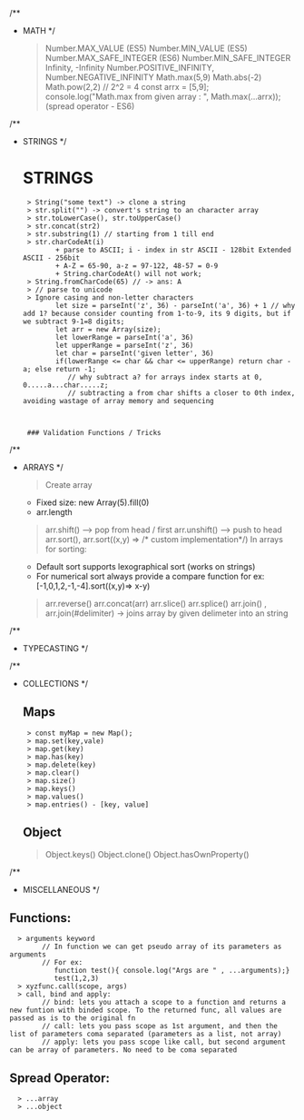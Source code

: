 /**
 * MATH
 */
    > Number.MAX_VALUE (ES5)
    > Number.MIN_VALUE (ES5)
    > Number.MAX_SAFE_INTEGER (ES6)
    > Number.MIN_SAFE_INTEGER
    > Infinity, -Infinity
    > Number.POSITIVE_INFINITY, Number.NEGATIVE_INFINITY
    > Math.max(5,9)
    > Math.abs(-2)
    > Math.pow(2,2) // 2^2 = 4
    > const arrx = [5,9];
        console.log("Math.max from given array : ", Math.max(...arrx)); (spread operator - ES6)

/**
 * STRINGS
 */

    # STRINGS
        > String("some text") -> clone a string
        > str.split("") -> convert's string to an character array
        > str.toLowerCase(), str.toUpperCase()
        > str.concat(str2)
        > str.substring(1) // starting from 1 till end
        > str.charCodeAt(i) 
               + parse to ASCII; i - index in str ASCII - 128bit Extended ASCII - 256bit
               + A-Z = 65-90, a-z = 97-122, 48-57 = 0-9
               + String.charCodeAt() will not work;
        > String.fromCharCode(65) // -> ans: A
        > // parse to unicode
        > Ignore casing and non-letter characters
               let size = parseInt('z', 36) - parseInt('a', 36) + 1 // why add 1? because consider counting from 1-to-9, its 9 digits, but if we subtract 9-1=8 digits;
               let arr = new Array(size);
               let lowerRange = parseInt('a', 36)
               let upperRange = parseInt('z', 36)
               let char = parseInt('given letter', 36)
               if(lowerRange <= char && char <= upperRange) return char - a; else return -1;
                  // why subtract a? for arrays index starts at 0, 0.....a...char.....z;
                  // subtracting a from char shifts a closer to 0th index, avoiding wastage of array memory and sequencing 

        

        ### Validation Functions / Tricks

 /**
 * ARRAYS
 */
    > Create array
      - Fixed size: new Array(5).fill(0)
      - arr.length
       
    >arr.shift() --> pop from head / first 
    > arr.unshift() --> push to head
    > arr.sort(), arr.sort((x,y) => /* custom implementation*/)
    > In arrays for sorting:
      - Default sort supports lexographical sort (works on strings)
      - For numerical sort always provide a compare function for ex: [-1,0,1,2,-1,-4].sort((x,y)=> x-y)
    > arr.reverse()
    > arr.concat(arr)
    > arr.slice()
    > arr.splice()
    > arr.join() , arr.join(#delimiter) -> joins array by given delimeter into an string


 /**
 * TYPECASTING
 */


/**
 * COLLECTIONS
 */

    ## Maps
        > const myMap = new Map();
        > map.set(key,vale)
        > map.get(key)
        > map.has(key)
        > map.delete(key)
        > map.clear()
        > map.size()
        > map.keys()
        > map.values()
        > map.entries() - [key, value]

 
   ## Object
      > Object.keys()
      > Object.clone()
      > Object.hasOwnProperty()
 
 /**
 * MISCELLANEOUS
 */

 ## Functions:
      > arguments keyword
            // In function we can get pseudo array of its parameters as arguments
            // For ex: 
               function test(){ console.log("Args are " , ...arguments);}
               test(1,2,3)
      > xyzfunc.call(scope, args)
      > call, bind and apply:
            // bind: lets you attach a scope to a function and returns a new funtion with binded scope. To the returned func, all values are passed as is to the original fn
            // call: lets you pass scope as 1st argument, and then the list of parameters coma separated (parameters as a list, not array)
            // apply: lets you pass scope like call, but second argument can be array of parameters. No need to be coma separated

## Spread Operator:
      > ...array
      > ...object
